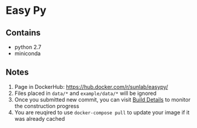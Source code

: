 # Easy Py

## Contains

+ python 2.7
+ miniconda

## Notes

1. Page in DockerHub: <https://hub.docker.com/r/sunlab/easypy/>
1. Files placed in `data/*` and `example/data/*` will be ignored
1. Once you submitted new commit, you can visit [Build Details](https://hub.docker.com/r/sunlab/easypy/builds/) to monitor the construction progress
1. You are reuqired to use `docker-compose pull` to update your image if it was already cached
